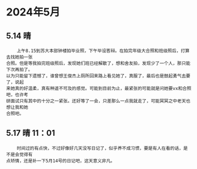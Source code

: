 # 2024年5月

## 5.14 晴

        上午8.15到苏大本部钟楼拍毕业照，下午毕设答辩。在拍完年级大合照和班级照后，打算去找她拍一张
    合照。但是等我拍完班级照后，发现她们班已经解散了，想和舍友拍，发现少了一个人，那只能下次再拍了。
    以为只能留下遗憾了，谁曾想王俊杰上厕所回来路上看见她了，真服了，最后也是鼓起勇气去要了，说起
    来她真的好温柔，真有种遥不可及的感觉。可能到目前为止，最紧张的可能就是问她要vx和合照吧，也许考
    研面试只有其中的十分之一紧张。还好等了一会，只差那么一点我就走了，可能冥冥之中老天也想让我和她
    合照吧。

## 5.17 晴 11：01

        时间过的有点快，不过好像好几天没写日记了，似乎养不成习惯，要是有人在看的话，是不是会觉得有
    点矫情，还是补一下5月14号的日记吧，这天意义非凡。

